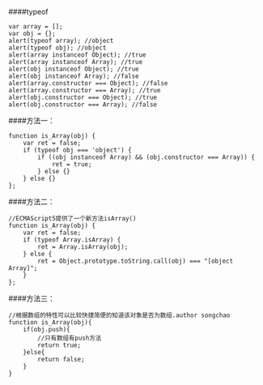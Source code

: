 ####typeof

    var array = [];
    var obj = {};
    alert(typeof array); //object
    alert(typeof obj); //object
    alert(array instanceof Object); //true
    alert(array instanceof Array); //true
    alert(obj instanceof Object); //true
    alert(obj instanceof Array); //false
    alert(array.constructor === Object); //false
    alert(array.constructor === Array); //true
    alert(obj.constructor === Object); //true
    alert(obj.constructor === Array); //false

####方法一：

    function is_Array(obj) {
        var ret = false;
        if (typeof obj === 'object') {
            if ((obj instanceof Array) && (obj.constructor === Array)) {
                ret = true;
            } else {}
        } else {}
    };
 
####方法二：

    //ECMAScript5提供了一个新方法isArray()
    function is_Array(obj) {
        var ret = false;
        if (typeof Array.isArray) {
            ret = Array.isArray(obj);
        } else {
            ret = Object.prototype.toString.call(obj) === "[object Array]";
        }
    };

 
 ####方法三：
 
    //根据数组的特性可以比较快捷简便的知道该对象是否为数组.author songchao
    function is_Array(obj){
        if(obj.push){
            //只有数组有push方法
            return true;
        }else{
            return false;
        }
    }
 
 
 
 
 
 
